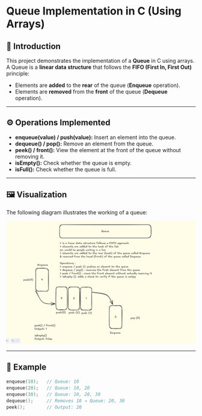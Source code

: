 # Queue Implementation in C (Using Arrays)

## 📌 Introduction
This project demonstrates the implementation of a **Queue** in C using arrays.  
A Queue is a **linear data structure** that follows the **FIFO (First In, First Out)** principle:
- Elements are **added** to the **rear** of the queue (**Enqueue** operation).
- Elements are **removed** from the **front** of the queue (**Dequeue** operation).

---

## ⚙️ Operations Implemented
- **enqueue(value) / push(value):** Insert an element into the queue.
- **dequeue() / pop():** Remove an element from the queue.
- **peek() / front():** View the element at the front of the queue without removing it.
- **isEmpty():** Check whether the queue is empty.
- **isFull():** Check whether the queue is full.

---

## 🖼️ Visualization
The following diagram illustrates the working of a queue:

![Queue Illustration](../images/queue.png)

---

## 🚀 Example
```c
enqueue(10);   // Queue: 10
enqueue(20);   // Queue: 10, 20
enqueue(30);   // Queue: 10, 20, 30
dequeue();     // Removes 10 → Queue: 20, 30
peek();        // Output: 20
